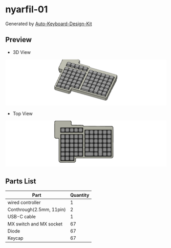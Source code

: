 # nyarfil-01

Generated by [Auto-Keyboard-Design-Kit](https://auto-kdk.pages.dev/)

## Preview

- 3D View

![Case Preview](images/nyarfil-01-case-preview.png)

- Top View

![Top View](images/nyarfil-01-top-view.png)

## Parts List

|Part|Quantity|
|---|---|
|wired controller|1|
|Conthrough(2.5mm, 11pin)|2|
|USB-C cable|1|
|MX switch and MX socket|67|
|Diode|67|
|Keycap|67|

